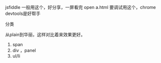 jsfiddle  一般用这个，好分享，一屏看完
open a.html 要调试用这个，chrome devtools是好帮手

分类

从plain到华丽，这样对比着来效果更好。

1. span
2. div ，panel
3. ul/li 
